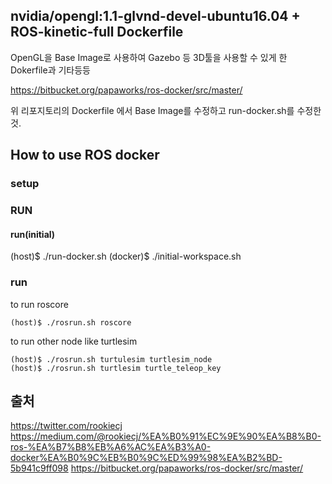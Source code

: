 ## nvidia/opengl:1.1-glvnd-devel-ubuntu16.04 + ROS-kinetic-full Dockerfile

OpenGL을 Base Image로 사용하여 Gazebo 등 3D툴을 사용할 수 있게 한 Dokerfile과 기타등등

https://bitbucket.org/papaworks/ros-docker/src/master/

위 리포지토리의 Dockerfile 에서 Base Image를 수정하고 run-docker.sh를 수정한 것.


## How to use ROS docker

### setup

### RUN

#### run(initial)
(host)$ ./run-docker.sh
(docker)$ ./initial-workspace.sh

### run

to run roscore
```
(host)$ ./rosrun.sh roscore
```

to run other node like turtlesim
```
(host)$ ./rosrun.sh turtulesim turtlesim_node
(host)$ ./rosrun.sh turtlesim turtle_teleop_key
```

## 출처

https://twitter.com/rookiecj
https://medium.com/@rookiecj/%EA%B0%91%EC%9E%90%EA%B8%B0-ros-%EA%B7%B8%EB%A6%AC%EA%B3%A0-docker%EA%B0%9C%EB%B0%9C%ED%99%98%EA%B2%BD-5b941c9ff098
https://bitbucket.org/papaworks/ros-docker/src/master/
